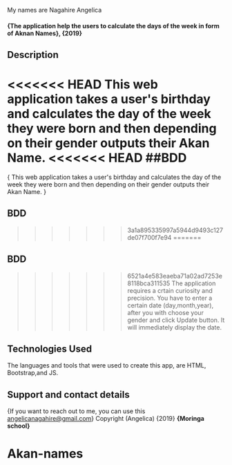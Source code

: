 My names are Nagahire Angelica
#### {The application help the users to calculate the days of the week in form of Aknan Names}, {2019}
## Description
<<<<<<< HEAD
This web application takes a user's birthday and calculates the day of the week they were born and then depending on their gender outputs their Akan Name.
<<<<<<< HEAD
##BDD
=======
{ This web application takes a user's birthday and calculates the day of the week they were born and then depending on their gender outputs their Akan Name. }
## BDD
>>>>>>> 3a1a895335997a5944d9493c127de07f700f7e94
=======
## BDD
>>>>>>> 6521a4e583eaeba71a02ad7253e8118bca311535
The application requires a crtain curiosity and precision.
You have to enter a certain date (day,month,year), after you with choose your gender and click Update button. 
It will immediately display the date.
## Technologies Used
The languages and tools that were used to create this app, are HTML, Bootstrap,and JS.
## Support and contact details
{If you want to reach out to me, you can use this angelicanagahire@gmail.com}
Copyright (Angelica) {2019} **{Moringa school}**
  # Akan-names

